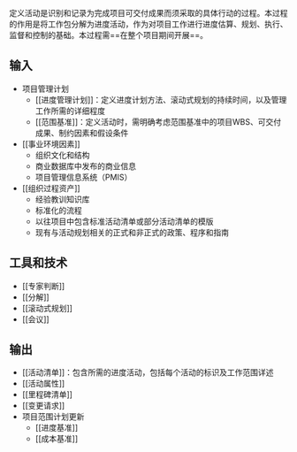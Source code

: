 定义活动是识别和记录为完成项目可交付成果而须采取的具体行动的过程。本过程的作用是将工作包分解为进度活动，作为对项目工作进行进度估算、规划、执行、监督和控制的基础。本过程需==在整个项目期间开展==。

## 输入
+ 项目管理计划
	+ [[进度管理计划]]：定义进度计划方法、滚动式规划的持续时间，以及管理工作所需的详细程度
	+ [[范围基准]]：定义活动时，需明确考虑范围基准中的项目WBS、可交付成果、制约因素和假设条件
+ [[事业环境因素]]
	+ 组织文化和结构
	+ 商业数据库中发布的商业信息
	+ 项目管理信息系统（PMIS）
+ [[组织过程资产]]
	+ 经验教训知识库
	+ 标准化的流程
	+ 以往项目中包含标准活动清单或部分活动清单的模版
	+ 现有与活动规划相关的正式和非正式的政策、程序和指南

## 工具和技术
+ [[专家判断]]
+ [[分解]]
+ [[滚动式规划]]
+ [[会议]]

## 输出
+ [[活动清单]]：包含所需的进度活动，包括每个活动的标识及工作范围详述
+ [[活动属性]]
+ [[里程碑清单]]
+ [[变更请求]]
+ 项目范围计划更新
	+ [[进度基准]]
	+ [[成本基准]]